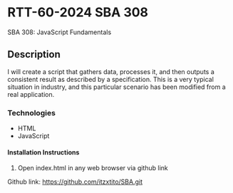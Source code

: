 # RTT-60-2024 SBA 308
SBA 308: JavaScript Fundamentals

## Description
I will create a script that gathers data, processes it, and then outputs a consistent result as described by a specification. This is a very typical situation in industry, and this particular scenario has been modified from a real application.


### Technologies
- HTML
- JavaScript

#### Installation Instructions
1. Open index.html in any web browser via github link 

Github link: https://github.com/itzxtito/SBA.git
